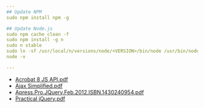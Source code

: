 ```yaml
---
## Update NPM
sudo npm install npm -g

## Update Node.js
sudo npm cache clean -f
sudo npm install -g n
sudo n stable
sudo ln -sf /usr/local/n/versions/node/<VERSION>/bin/node /usr/bin/node 
node -v

---
```

- [Acrobat 8 JS API.pdf](JavaScript/Acrobat_8_JS_API.pdf)
- [Ajax Simplified.pdf](JavaScript/Ajax_Simplified.pdf)
- [Apress.Pro.JQuery.Feb.2012.ISBN.1430240954.pdf](JavaScript/Apress.Pro.JQuery.Feb.2012.ISBN.1430240954.pdf)
- [Practical jQuery.pdf](JavaScript/Practical_jQuery.pdf)